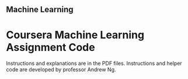 Machine Learning
--------------------------------------------------
Coursera Machine Learning Assignment Code
==================================================

Instructions and explanations are in the PDF files.
Instructions and helper code are developed by professor Andrew Ng.